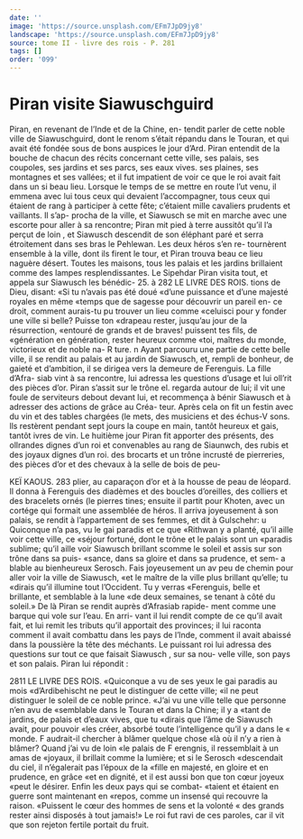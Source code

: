 ```yaml
---
date: ''
image: 'https://source.unsplash.com/EFm7JpD9jy8'
landscape: 'https://source.unsplash.com/EFm7JpD9jy8'
source: tome II - livre des rois - P. 281
tags: []
order: '099'
---
```


# Piran visite Siawuschguird

Piran, en revenant de l’Inde et de la Chine, en- tendit parler de cette noble ville de Siawuschguird, dont le renom s’était répandu dans le Touran, et qui
avait été fondée sous de bons auspices le jour d’Ard.
Piran entendit de la bouche de chacun des récits concernant cette ville, ses palais, ses coupoles, ses jardins et ses parcs, ses eaux vives. ses plaines, ses montagnes et ses vallées; et il fut impatient de voir
ce que le roi avait fait dans un si beau lieu. Lorsque le temps de se mettre en route l’ut venu, il emmena avec lui tous ceux qui devaient l’accompagner, tous ceux qui étaient de rang à participer à cette fête; c’étaient mille cavaliers prudents et vaillants. Il s’ap-
procha de la ville, et Siawusch se mit en marche avec une escorte pour aller à sa rencontre; Piran mit pied à terre aussitôt qu’il l’a perçut de loin , et Siawusch
descendit de son éléphant paré et serra étroitement
dans ses bras le Pehlewan. Les deux héros s’en re- tournèrent ensemble à la ville, dont ils firent le tour,
et Piran trouva beau ce lieu naguère désert. Toutes
les maisons, tous les palais et les jardins brillaient comme des lampes resplendissantes. Le Sipehdar
Piran visita tout, et appela sur Siawusch les bénédic- 25. à
282 LE LIVRE DES ROIS. tions de Dieu, disant: «Si tu n’avais pas été doué
«d’une puissance et d’une majesté royales en même
«temps que de sagesse pour découvrir un pareil en-
ce droit, comment aurais-tu pu trouver un lieu comme «celuisci pour y fonder une ville si belle? Puisse ton «drapeau rester, jusqu’au jour de la résurrection, «entouré de grands et de braves! puissent tes fils, de «génération en génération, rester heureux comme
«toi, maîtres du monde, victorieux et de noble na-
R ture. n
Ayant parcouru une partie de cette belle ville, il se rendit au palais et au jardin de Siawusch, et, rempli de bonheur, de gaieté et d’ambition, il se dirigea vers la demeure de Ferenguis. La fille d’Afra-
siab vint à sa rencontre, lui adressa les questions d’usage et lui oll’rit des pièces d’or. Piran s’assit sur
le trône el. regarda autour de lui; il vit une foule de serviteurs debout devant lui, et recommença à bénir Siawusch et à adresser des actions de grâce au Créa- teur. Après cela on fit un festin avec du vin et des tables chargées (le mets, des musiciens et des échus-V sons. lls restèrent pendant sept jours la coupe en main, tantôt heureux et gais, tantôt ivres de vin. Le huitième jour Piran fit apporter des présents, des ollrandes dignes d’un roi et convenables au rang de Siaunwch, des rubis et des joyaux dignes d’un roi. des brocarts et un trône incrusté de pierreries, des pièces d’or et des chevaux à la selle de bois de peu-

KEÏ KAOUS. 283 plier, au caparaçon d’or et à la housse de peau de
léopard. Il donna à Ferenguis des diadèmes et des
boucles d’oreilles, des colliers et des bracelets ornés
(le pierres tines; ensuite il partit pour Khoten, avec un cortége qui formait une assemblée de héros.
Il arriva joyeusement à son palais, se rendit à l’appartement de ses femmes, et dit à Gulschehr:
u Quiconque n’a pas, vu le gai paradis et ce que «Rithwan y a planté, qu’il aille voir cette ville, ce
«séjour fortuné, dont le trône et le palais sont un «paradis sublime; qu’il aille voir Siawusch brillant scomme le soleil et assis sur son trône dans sa puis- «sance, dans sa gloire et dans sa prudence, et sem-
a blable au bienheureux Serosch. Fais joyeusement un av peu de chemin pour aller voir la ville de Siawusch, «et le maître de la ville plus brillant qu’elle; tu
«dirais qu’il illumine tout l’Occident. Tu y verras «Ferenguis, belle et brillante, et semblable à la lune «de deux semaines, se tenant à côté du soleil.»
De là Piran se rendit auprès d’Afrasiab rapide-
ment comme une barque qui vole sur l’eau. En arri- vant il lui rendit compte de ce qu’il avait fait, et lui remit les tributs qu’il apportait des provinces; il lui raconta comment il avait combattu dans les pays de l’lnde, comment il avait abaissé dans la poussière la
tête des méchants. Le puissant roi lui adressa des questions sur tout ce que faisait Siawusch , sur sa nou- velle ville, son pays et son palais. Piran lui répondit :

2811 LE LIVRE DES ROIS.
«Quiconque a vu de ses yeux le gai paradis au mois «d’Ardibehischt ne peut le distinguer de cette ville;
«il ne peut distinguer le soleil de ce noble prince. «J’ai vu une ville telle que personne n’en avu de «semblable dans le Touran et dans la Chine; il y a «tant de jardins, de palais et d’eaux vives, que tu «dirais que l’âme de Siawusch avait, pour pouvoir
«les créer, absorbé toute l’intelligence qu’il y a dans le
« monde. F audrait-il chercher à blâmer quelque chose
«là où il n’y a rien à blâmer? Quand j’ai vu de loin
«le palais de F erengnis, il ressemblait à un amas de «joyaux, il brillait comme la lumière; et si le Serosch «descendait du ciel, il n’égalerait pas l’époux de la
«fille en majesté, en gloire et en prudence, en grâce
«et en dignité, et il est aussi bon que ton cœur joyeux «peut le désirer. Enfin les deux pays qui se combat- «taient et étaient en guerre sont maintenant en «repos, comme un insensé qui recouvre la raison. «Puissent le cœur des hommes de sens et la volonté
« des grands rester ainsi disposés à tout jamais!» Le
roi fut ravi de ces paroles, car il vit que son rejeton fertile portait du fruit.

